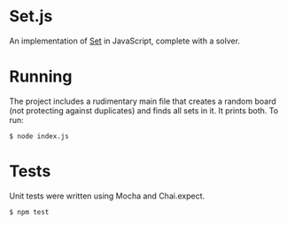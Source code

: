 # Set.js

An implementation of [Set](https://boardgamegeek.com/boardgame/1198/set) in JavaScript, complete with a solver.

# Running

The project includes a rudimentary main file that creates a random board (not protecting against duplicates) and finds all sets in it. It prints both. To run:
```
$ node index.js
```

# Tests

Unit tests were written using Mocha and Chai.expect.

```
$ npm test
```
